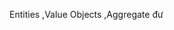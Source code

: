 [](0.TrangBia.md)
[](0.DanhSach.md)
[](0.LoiCamOn_LoiMoDau.md)

[](1.0.GioiThieuChung.md)
[](1.1.GioiThieuMicroservice.md)
[](1.2.GioiThieuBaiToanHoaDonDienTu.md)
[](1.3.GioiThieuDDD.md)

[](2.0.ApDungDDDVoiBaiToanNghiepVu.md)

[](3.0.TrienKhaiKienTrucMicroservice.md)

[](0.KetLuan_TongKet.md)
[](_.TaiLieuThamKhao.md)

<!--! Mẫu chiến lược (strategic): Bối cảnh bị ràng buộc (Bounded Context)-->
<!--! Khám phá các bối cảnh bị ràng buộc-->
<!--Bối cảnh bị ràng buộc - Phụ thuộc-->

<!--! Mối quan hệ đối xứng-->
<!--Mối quan hệ bất đối xứng-->

<!--! mẫu chiến lược (Strategic patterns)-->
<!--!Phân rã các miền phức tạp (Decomposition of complex domains)-->

Entities ,Value Objects ,Aggregate đư

<!--!Mẫu nhà xưởng (Factory Pattern)-->

<!--mẫu kho lưu trữ (Repository Pattern)-->

<!--Domain Services dịch vụ miền-->
<!--Domain Service Pattern-->
<!--Characteristics of Domain Services đặc điểm-->

<!--Dịch vụ ứng dụng (app sẻvice)-->

<!--Dịch vụ cơ sở hạ tầng-->
